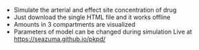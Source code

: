 * Simulate the arterial and effect site concentration of drug
* Just download the single HTML file and it works offline
* Amounts in 3 compartments are visualized
* Parameters of model can be changed during simulation
Live at https://seazuma.github.io/pkpd/
